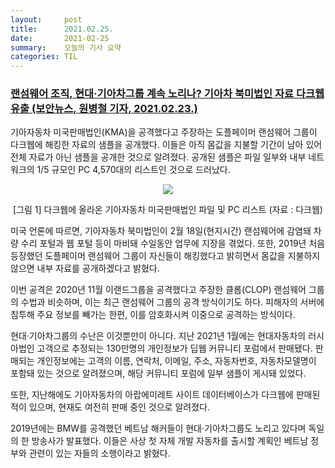 ```yaml
---
layout:     post
title:      2021.02.25.
date:       2021-02-25
summary:	오늘의 기사 요약
categories: TIL
---
```


### [랜섬웨어 조직, 현대·기아차그룹 계속 노리나? 기아차 북미법인 자료 다크웹 유출 (보안뉴스, 원병철 기자,  2021.02.23.)](https://www.boannews.com/media/view.asp?idx=95121)

기아자동차 미국판매법인(KMA)을 공격했다고 주장하는 도플페이머 랜섬웨어 그룹이 다크웹에 해킹한 자료의 샘플을 공개했다. 이들은 아직 몸값을 지불할 기간이 남아 있어 전체 자료가 아닌 샘플을 공개한 것으로 알려졌다. 공개된 샘플은 파일 일부와 내부 네트워크의 1/5 규모인 PC 4,570대의 리스트인 것으로 드러났다.

<p align="center"><img src="http://www.boannews.com/media/upFiles2/2021/02/568506132_9951.jpg"></p>
<center>[그림 1] 다크웹에 올라온 기아자동차 미국판매법인 파일 및 PC 리스트 (자료 : 다크웹)</center>

미국 언론에 따르면, 기아자동차 북미법인이 2월 18일(현지시간) 랜섬웨어에 감염돼 차량 수리 포털과 웹 포털 등이 마비돼 수일동안 업무에 지장을 겪었다. 또한, 2019년 처음 등장했던 도플페이머 랜섬웨어 그룹이 자신들이 해킹했다고 밝히면서 몸값을 지불하지 않으면 내부 자료를 공개하겠다고 밝혔다.

이번 공격은 2020년 11월 이랜드그룹을 공격했다고 주장한 클롭(CLOP) 랜섬웨어 그룹의 수법과 비슷하며, 이는 최근 랜섬웨어 그룹의 공격 방식이기도 하다. 피해자의 서버에 침투해 주요 정보를 빼가는 한편, 이를 암호화시켜 이중으로 공격하는 방식이다.

현대·기아차그룹의 수난은 이것뿐만이 아니다. 지난 2021년 1월에는 현대자동차의 러시아법인 고객으로 추정되는 130만명의 개인정보가 딥웹 커뮤니티 포럼에서 판매됐다. 판매되는 개인정보에는 고객의 이름, 연락처, 이메일, 주소, 자동차번호, 자동차모델명이 포함돼 있는 것으로 알려졌으며, 해당 커뮤니티 포럼에 일부 샘플이 게시돼 있었다.

또한, 지난해에도 기아자동차의 아랍에미레트 사이트 데이터베이스가 다크웹에 판매된 적이 있으며, 현재도 여전히 판매 중인 것으로 알려졌다.

2019년에는 BMW를 공격했던 베트남 해커들이 현대·기아차그룹도 노리고 있다며 독일의 한 방송사가 발표했다. 이들은 사상 첫 자체 개발 자동차를 출시할 계획인 베트남 정부와 관련이 있는 자들의 소행이라고 밝혔다.
